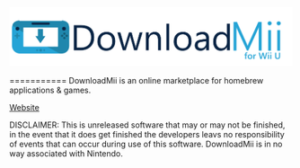 ![DownloadMii](https://raw.githubusercontent.com/DownloadMii/DownloadMii-WiiU/master/assets/logo.png "Logo")

=========== 
DownloadMii is an online marketplace for homebrew applications & games.

[Website](http://www.downloadmii.com)

DISCLAIMER: This is unreleased software that may or may not be finished, in the event that it does get finished the developers leavs no responsibility of events that can occur during use of this software. DownloadMii is in no way associated with Nintendo.
